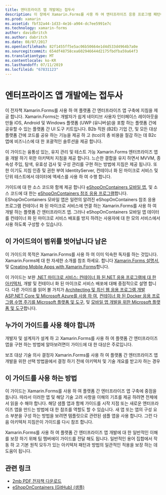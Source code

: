 ```yaml
---
title: 엔터프라이즈 앱 개발에는 접두사
description: 이 장에서 Xamarin.Forms를 사용 하 여 엔터프라이즈 응용 프로그램 패턴에 접두사를 제공 합니다.
ms.prod: xamarin
ms.assetid: fbf32a44-1d33-4e16-a904-dc7ee5991e7c
ms.technology: xamarin-forms
author: davidbritch
ms.author: dabritch
ms.date: 08/07/2017
ms.openlocfilehash: 82f1455ff5e5ac06b50664e1d4d533d4964b7a0e
ms.sourcegitcommit: 654df48758cea602946644d2175fbdfba59a64f3
ms.translationtype: MT
ms.contentlocale: ko-KR
ms.lasthandoff: 07/11/2019
ms.locfileid: "67831123"
---
```

# <a name="preface-to-enterprise-app-development"></a>엔터프라이즈 앱 개발에는 접두사

이 전자책 Xamarin.Forms를 사용 하 여 플랫폼 간 엔터프라이즈 앱 구축에 지침을 제공 합니다. Xamarin.Forms는 개발자가 쉽게 네이티브 사용자 인터페이스 레이아웃을 만들 iOS, Android 및 Windows 플랫폼 (UWP (유니버설)을 포함 하는 플랫폼 간에 공유할 수 있는 플랫폼 간 UI 도구 키트입니다. B2b 직원 (B2E) 기업 간, 및 모든 대상 플랫폼 간에 코드를 공유 하는 기능을 제공 하 고 (tco)의 총 비용을 절감 하는 데 B2c 앱에 비즈니스에 대 한 포괄적인 솔루션을 제공 합니다.

이 가이드는 융통성 있는, 유지 관리 및 테스트 가능 Xamarin.Forms 엔터프라이즈 앱을 개발 하기 위한 아키텍처 지침을 제공 합니다. 느슨한 결합을 유지 하면서 MVVM, 종속성 주입, 탐색, 유효성 검사 및 구성 관리를 구현 하는 방법에 지침은 제공 됩니다. 또한 이기도 지침 인증 및 권한 부여 IdentityServer, 컨테이너 화 된 마이크로 서비스 및 단위 테스트에서 데이터에 액세스를 사용 하 여 수행 합니다.

가이드에 대 한 소스 코드와 함께 제공 합니다 [eShopOnContainers 모바일 앱](https://github.com/dotnet-architecture/eShopOnContainers/tree/master/src/Mobile), 및 소스 코드에 대 한는 [eShopOnContainers 참조 응용 프로그램](https://github.com/dotnet-architecture/eShopOnContainers)합니다. EShopOnContainers 모바일 앱은 일련의 알려진 eShopOnContainers 참조 응용 프로그램 컨테이너 화 된 마이크로 서비스에 연결 하는 Xamarin.Forms를 사용 하 여 개발 하는 플랫폼 간 엔터프라이즈 앱. 그러나 eShopOnContainers 모바일 앱 데이터를 컨테이너 화 된 마이크로 서비스 배포를 방지 하려는 사용자에 대 한 모의 서비스에서 사용 하도록 구성할 수 있습니다.

## <a name="whats-left-out-of-this-guides-scope"></a>이 가이드의이 범위를 벗어납니다 남은

이 가이드의 목적은 Xamarin.Forms를 사용 하 여 이미 익숙한 독자를 하는 것입니다. Xamarin.Forms에 대 한 자세한 소개를 참조 하세요. 합니다 [Xamarin.Forms 설명서](~/xamarin-forms/index.yml), 및 [Creating Mobile Apps with Xamarin.Forms](https://aka.ms/xamebook)합니다.

이 가이드는 보완 [.NET 마이크로 서비스: 컨테이너 화 된.NET 응용 프로그램에 대 한 아키텍처](https://aka.ms/microservicesebook), 개발 및 컨테이너 화 된 마이크로 서비스 배포에 대해 중점적으로 설명 합니다. 다른 가이드를 읽어 볼 가치가 [Architecting 및 최신 웹 응용 프로그램 개발 ASP.NET Core 및 Microsoft Azure를 사용 하 여](https://aka.ms/WebAppEbook), [컨테이너 화 된 Docker 응용 프로그램 수명 주기를 Microsoft 플랫폼 및 도구](https://aka.ms/dockerlifecycleebook), 및 [모바일 앱 개발을 위한 Microsoft 플랫폼 및 도구](https://aka.ms/MobAppDev/StndPDF)합니다.

## <a name="who-should-use-this-guide"></a>누가이 가이드를 사용 해야 합니까

개발자 및 설계자가 설계 하 고 Xamarin.Forms를 사용 하 여 플랫폼 간 엔터프라이즈 앱을 구현 하는 방법에 알아보려면이 가이드에 대 한 대상은 주로입니다.

보조 대상 기술 의사 결정자 Xamarin.Forms를 사용 하 여 플랫폼 간 엔터프라이즈 앱 개발을 위한 선택 방법을에서 결정 하기 전에 아키텍처 및 기술 개요를 받고자 하는 경우

## <a name="how-to-use-this-guide"></a>이 가이드를 사용 하는 방법

이 가이드는 Xamarin.Forms를 사용 하 여 플랫폼 간 엔터프라이즈 앱 구축에 중점을 둡니다. 따라서 이러한 앱 및 해당 기술 고려 사항을 이해의 기초를 제공 하려면 전체에서 읽을 수 해야 합니다. 해당 샘플 앱과 함께 가이드를 시작 지점 또는 새로운 엔터프라이즈 앱을 만드는 방법에 대 한 참조를 역할도 할 수 있습니다. 새 앱 또는 앱의 구성 요소 부분을 구성 하는 방법을 보려면 템플릿으로 관련된 샘플 앱을 사용 합니다. 그런 다음 아키텍처 지침은이 가이드를 다시 참조 합니다.

Xamarin.Forms를 사용 하 여 플랫폼 간 엔터프라이즈 앱 개발에 대 한 일반적인 이해를 보장 하기 위해 팀 멤버에이 가이드를 전달 해도 됩니다. 일반적인 용어 집합에서 작동 하 고 기본 원칙 모두가 있는 아키텍처 패턴과 방법의 일관적인 적용을 보장 하는 데 도움이 됩니다.


## <a name="related-links"></a>관련 링크

- [2mb PDF 전자책 다운로드](https://aka.ms/xamarinpatternsebook)
- [eShopOnContainers (GitHub) (샘플)](https://github.com/dotnet-architecture/eShopOnContainers)
